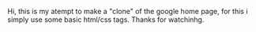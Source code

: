 Hi, this is my atempt to make a "clone" of the google home page, for this i simply use some basic html/css tags.
Thanks for watchinhg.